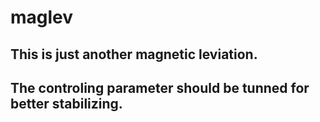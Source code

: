 # maglev

## This is just another magnetic leviation.</br>
## The controling parameter should be tunned for better stabilizing.

